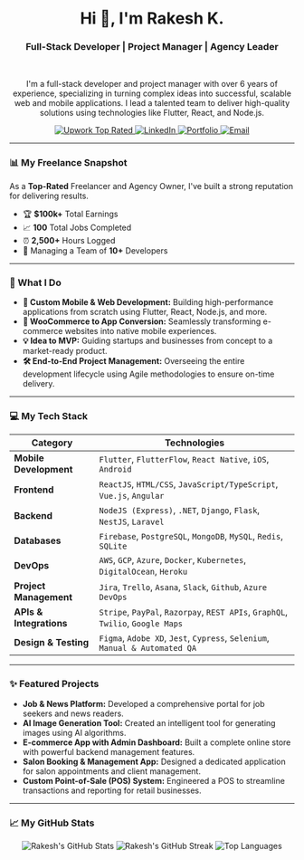 <h1 align="center">Hi 👋, I'm Rakesh K.</h1>
<h3 align="center">Full-Stack Developer | Project Manager | Agency Leader</h3>

<br>

<p align="center">
  I'm a full-stack developer and project manager with over 6 years of experience, specializing in turning complex ideas into successful, scalable web and mobile applications. I lead a talented team to deliver high-quality solutions using technologies like Flutter, React, and Node.js.
</p>

<p align="center">
  <a href="https://www.upwork.com/freelancers/rawquesh" target="_blank">
    <img src="https://img.shields.io/badge/Upwork-Top%20Rated-6FDA44?logo=upwork" alt="Upwork Top Rated">
  </a>
  <a href="https://www.linkedin.com/in/rawquesh" target="_blank">
    <img src="https://img.shields.io/badge/LinkedIn-Connect-0A66C2?logo=linkedin" alt="LinkedIn">
  </a>
  <a href="https://rawquesh.github.io/" target="_blank">
    <img src="https://img.shields.io/badge/Portfolio-Visit-blueviolet?logo=github" alt="Portfolio">
  </a>
    <a href="mailto:rakesh@bluetouch.dev">
    <img src="https://img.shields.io/badge/Email-Contact%20Me-red?logo=gmail" alt="Email">
  </a>
</p>

---

### 📊 My Freelance Snapshot
As a **Top-Rated** Freelancer and Agency Owner, I've built a strong reputation for delivering results.

- 🏆 **$100k+** Total Earnings
- 📈 **100** Total Jobs Completed
- ⏰ **2,500+** Hours Logged
- 🤝 Managing a Team of **10+** Developers

---

### 🚀 What I Do

- **📱 Custom Mobile & Web Development:** Building high-performance applications from scratch using Flutter, React, Node.js, and more.
- **🔄 WooCommerce to App Conversion:** Seamlessly transforming e-commerce websites into native mobile experiences.
- **💡 Idea to MVP:** Guiding startups and businesses from concept to a market-ready product.
- **🛠️ End-to-End Project Management:** Overseeing the entire development lifecycle using Agile methodologies to ensure on-time delivery.

---

### 💻 My Tech Stack

| Category | Technologies |
| --- | --- |
| **Mobile Development** | `Flutter`, `FlutterFlow`, `React Native`, `iOS`, `Android` |
| **Frontend** | `ReactJS`, `HTML/CSS`, `JavaScript/TypeScript`, `Vue.js`, `Angular` |
| **Backend** | `NodeJS (Express)`, `.NET`, `Django`, `Flask`, `NestJS`, `Laravel` |
| **Databases** | `Firebase`, `PostgreSQL`, `MongoDB`, `MySQL`, `Redis`, `SQLite` |
| **DevOps** | `AWS`, `GCP`, `Azure`, `Docker`, `Kubernetes`, `DigitalOcean`, `Heroku` |
| **Project Management** | `Jira`, `Trello`, `Asana`, `Slack`, `Github`, `Azure DevOps` |
| **APIs & Integrations**| `Stripe`, `PayPal`, `Razorpay`, `REST APIs`, `GraphQL`, `Twilio`, `Google Maps` |
| **Design & Testing** | `Figma`, `Adobe XD`, `Jest`, `Cypress`, `Selenium`, `Manual & Automated QA` |

---

### ✨ Featured Projects

- **Job & News Platform:** Developed a comprehensive portal for job seekers and news readers.
- **AI Image Generation Tool:** Created an intelligent tool for generating images using AI algorithms.
- **E-commerce App with Admin Dashboard:** Built a complete online store with powerful backend management features.
- **Salon Booking & Management App:** Designed a dedicated application for salon appointments and client management.
- **Custom Point-of-Sale (POS) System:** Engineered a POS to streamline transactions and reporting for retail businesses.

---

### 📈 My GitHub Stats

<p align="center">
  <img src="https://github-readme-stats.vercel.app/api?username=rawquesh&show_icons=true&theme=radical&rank_icon=github" alt="Rakesh's GitHub Stats" />
  <img src="https://github-readme-streak-stats.herokuapp.com/?user=rawquesh&theme=radical" alt="Rakesh's GitHub Streak" />
  <img src="https://github-readme-stats.vercel.app/api/top-langs/?username=rawquesh&layout=compact&theme=radical" alt="Top Languages" />
</p>
